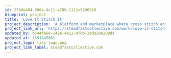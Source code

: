 ```yaml
---
id: 278de484-986a-4c11-a78b-1111c5296918
blueprint: project
title: 'Love It Stitch It'
project_description: 'A platform and marketplace where cross stitch enthusiasts can create and sell cross stitch patterns using the online designer'
project_link_url: 'https://steadfastcollective.com/work/love-it-stitch-it'
updated_by: b544fa68-142e-4b12-87bb-2bd9208208da
updated_at: 1691845861
project_logo: lisi-logo.png
project_link_label: steadfastcollective.com
---
```

